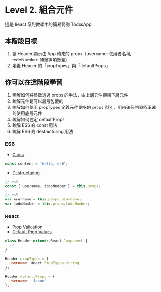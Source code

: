# Level 2. 組合元件
這是 React 系列教學中的簡易範例 TodosApp


## 本階段目標
1. 讓 Header 顯示由 App 傳來的 props（username: 使用者名稱, todoNumber: 待辦事項數量）
2. 定義 Header 的「propTypes」與「defaultProps」


## 你可以在這階段學習
1. 瞭解如何將參數透過 props 的手法，由上層元件餵給下層元件
2. 瞭解元件是可以層層包覆的
3. 瞭解如何使用 propTypes 定義元件要吃的 props 型別，用來確保開發時正確的使用底層元件
4. 瞭解如何設定 defaultProps
5. 瞭解 ES6 的 const 用法
6. 瞭解 ES6 的 destructuring 用法

### ES6
- [Const](https://babeljs.io/docs/learn-es2015/#let-const)
```js
const content = 'hello, es6';
```
- [Destructuring](https://babeljs.io/docs/learn-es2015/#destructuring)
```js
// es6
const { username, todoNumber } = this.props;

// es5
var username = this.props.username;
var todoNumber = this.props.todoNumber;
```

### React
- [Prop Validation](https://facebook.github.io/react/docs/reusable-components.html#prop-validation)
- [Default Prop Values](https://facebook.github.io/react/docs/reusable-components.html#default-prop-values)
```js
class Header extends React.Component {
  // ...
}

Header.propTypes = {
  username: React.PropTypes.string
};

Header.defaultProps = {
  username: 'Jason'
};
```
